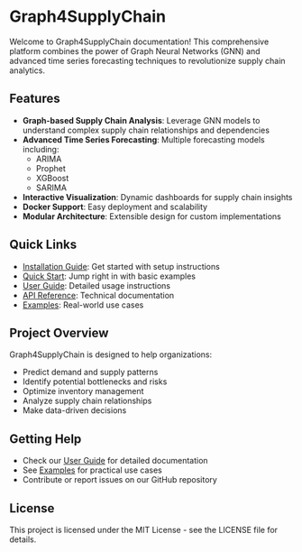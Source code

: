 # Graph4SupplyChain

Welcome to Graph4SupplyChain documentation! This comprehensive platform combines the power of Graph Neural Networks (GNN) and advanced time series forecasting techniques to revolutionize supply chain analytics.

## Features

- **Graph-based Supply Chain Analysis**: Leverage GNN models to understand complex supply chain relationships and dependencies
- **Advanced Time Series Forecasting**: Multiple forecasting models including:
  - ARIMA
  - Prophet
  - XGBoost
  - SARIMA
- **Interactive Visualization**: Dynamic dashboards for supply chain insights
- **Docker Support**: Easy deployment and scalability
- **Modular Architecture**: Extensible design for custom implementations

## Quick Links

- [Installation Guide](getting-started/installation.md): Get started with setup instructions
- [Quick Start](getting-started/quickstart.md): Jump right in with basic examples
- [User Guide](user-guide/overview.md): Detailed usage instructions
- [API Reference](api/gnn-models.md): Technical documentation
- [Examples](examples/basic-usage.md): Real-world use cases

## Project Overview

Graph4SupplyChain is designed to help organizations:

- Predict demand and supply patterns
- Identify potential bottlenecks and risks
- Optimize inventory management
- Analyze supply chain relationships
- Make data-driven decisions

## Getting Help

- Check our [User Guide](user-guide/overview.md) for detailed documentation
- See [Examples](examples/basic-usage.md) for practical use cases
- Contribute or report issues on our GitHub repository

## License

This project is licensed under the MIT License - see the LICENSE file for details.
